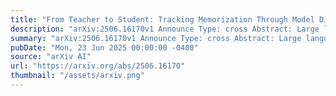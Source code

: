 ```yaml
---
title: "From Teacher to Student: Tracking Memorization Through Model Distillation"
description: "arXiv:2506.16170v1 Announce Type: cross Abstract: Large language models (LLMs) are known to memorize parts of their training data, raising important concerns around privacy and security. While previous research has focused on studying memorization in pre-trained models, much less is known about how knowledge distillation (KD) affects memorization.In this study, we explore how different KD methods influence the memorization of fine-tuned task data when a large teacher model is distilled into smaller student variants.This study demonstrates that distilling a larger teacher model, fine-tuned on a dataset, into a smaller variant not only lowers computational costs and model size but also significantly reduces the memorization risks compared to standard fine-tuning approaches."
summary: "arXiv:2506.16170v1 Announce Type: cross Abstract: Large language models (LLMs) are known to memorize parts of their training data, raising important concerns around privacy and security. While previous research has focused on studying memorization in pre-trained models, much less is known about how knowledge distillation (KD) affects memorization.In this study, we explore how different KD methods influence the memorization of fine-tuned task data when a large teacher model is distilled into smaller student variants.This study demonstrates that distilling a larger teacher model, fine-tuned on a dataset, into a smaller variant not only lowers computational costs and model size but also significantly reduces the memorization risks compared to standard fine-tuning approaches."
pubDate: "Mon, 23 Jun 2025 00:00:00 -0400"
source: "arXiv AI"
url: "https://arxiv.org/abs/2506.16170"
thumbnail: "/assets/arxiv.png"
---
```


